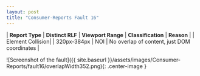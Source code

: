 ```yaml
---
layout: post
title: "Consumer-Reports Fault 16"
---
```

| **Report Type** | **Distinct RLF** | **Viewport Range** | **Classification** | **Reason** |
| Element Collision|  | 320px-384px | NOI | No overlap of content, just DOM coordinates | 

![Screenshot of the fault]({{ site.baseurl }}/assets/images/Consumer-Reports/fault16/overlapWidth352.png){: .center-image }